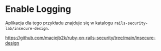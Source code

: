 # Enable Logging

Aplikacja dla tego przykładu znajduje się w katalogu `rails-security-lab/insecure-design`.

https://github.com/maciejb2k/ruby-on-rails-security/tree/main/insecure-design
